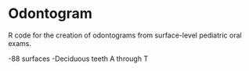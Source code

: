 Odontogram
==========

R code for the creation of odontograms from surface-level pediatric oral exams. 

-88 surfaces
-Deciduous teeth A through T

